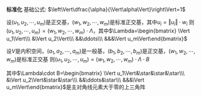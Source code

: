 **标准化**
基础公式: $\left\Vert\dfrac{\alpha}{\Vert\alpha\Vert}\right\Vert=1$

设$(u_1,u_2,\cdots,u_m)$是正交基，$(w_1,w_2,\cdots,w_m)$是标准正交基，其中$u_i=\Vert u_i\Vert\cdot w_i$
则$(u_1,u_2,\cdots,u_m)=(w_1,w_2,\cdots,w_m)\cdot\Lambda$，其中$\Lambda=\begin{bmatrix}
\Vert u_1\Vert\\\ &\Vert u_2\Vert\\\ &&\ddots\\\ &&&\Vert u_m\Vert\end{bmatrix}$

设$V$是内积空间，$(a_1,a_2,\cdots,a_m)$是一般基，$(b_1,b_2,\cdots,b_m)$是正交基，$(w_1,w_2,\cdots,w_m)$是标准正交基
则$(u_1,u_2,\cdots,u_m)=(w_1,w_2,\cdots,w_m)\cdot\Lambda\cdot B$

其中$\Lambda\cdot B=\begin{bmatrix}
\Vert u_1\Vert&\star&\star&\star\\\ &\Vert u_2\Vert&\star&\star\\\ &&\ddots&\star\\\ &&&\Vert u_m\Vert\end{bmatrix}$是主对角线元素大于零的上三角阵
